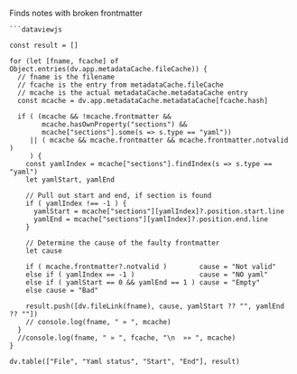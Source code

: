 
Finds notes with broken frontmatter

```
```dataviewjs

const result = []

for (let [fname, fcache] of Object.entries(dv.app.metadataCache.fileCache)) {
  // fname is the filename
  // fcache is the entry from metadataCache.fileCache
  // mcache is the actual metadataCache.metadataCache entry
  const mcache = dv.app.metadataCache.metadataCache[fcache.hash]
  
  if ( (mcache && !mcache.frontmatter &&
        mcache.hasOwnProperty("sections") &&
        mcache["sections"].some(s => s.type == "yaml"))
     || ( mcache && mcache.frontmatter && mcache.frontmatter.notvalid ) 
     ) {
    const yamlIndex = mcache["sections"].findIndex(s => s.type == "yaml")
    let yamlStart, yamlEnd
  
    // Pull out start and end, if section is found
    if ( yamlIndex !== -1 ) {
      yamlStart = mcache["sections"][yamlIndex]?.position.start.line
      yamlEnd = mcache["sections"][yamlIndex]?.position.end.line
    }
    
    // Determine the cause of the faulty frontmatter
    let cause
    
    if ( mcache.frontmatter?.notvalid )        cause = "Not valid"
    else if ( yamlIndex == -1 )                cause = "NO yaml"
    else if ( yamlStart == 0 && yamlEnd == 1 ) cause = "Empty"
    else cause = "Bad"
    
    result.push([dv.fileLink(fname), cause, yamlStart ?? "", yamlEnd ?? ""])
    // console.log(fname, " » ", mcache) 
  }   
  //console.log(fname, " » ", fcache, "\n  »» ", mcache)
}

dv.table(["File", "Yaml status", "Start", "End"], result)
```
```
